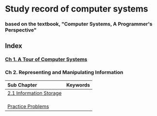# Study record of computer systems
### based on the textbook, "Computer Systems, A Programmer's Perspective"

## Index
### [Ch 1. A Tour of Computer Systems](https://github.com/JoonHyeok-hozy-Kim/computer_systems_study/blob/main/contents/ch_01/note.md)
### Ch 2. Representing and Manipulating Information
|Sub Chapter|Keywords|
|:----------|:-------|
|[2.1 Information Storage](https://github.com/JoonHyeok-hozy-Kim/computer_systems_study/blob/main/contents/ch_02/notes/01.md)||
|||
|||
|||
|[Practice Problems](https://github.com/JoonHyeok-hozy-Kim/computer_systems_study/blob/main/contents/ch_02/problems/practice_problems.md)||